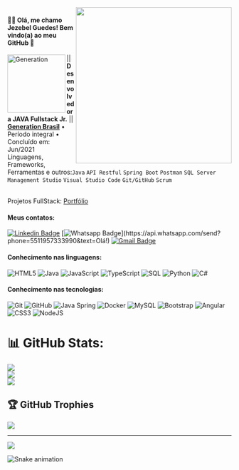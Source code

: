 <img align="right"  width="350px" src="https://media.giphy.com/media/r9z3gLYAsJCQfMhdav/giphy.gif" />

#### 👩‍💻 Olá, me chamo Jezebel Guedes! Bem vindo(a) ao meu GitHub 👋 

[<img align="left" width="130px" alt="Generation" src="https://encrypted-tbn0.gstatic.com/images?q=tbn:ANd9GcReBSkC5VuHdyllifp-0U6EeLIIKCW48_SCM0Qz_VzqqufSIFqHPlKCq_HuZUfTFPzXj2E&usqp=CAU"/>](https://brazil.generation.org/)

|| **Desenvolvedora JAVA Fullstack Jr.** || \
[**Generation Brasil**](https://brazil.generation.org/) • Período integral • Concluído em: Jun/2021 \
Linguagens, Frameworks, Ferramentas e outros:`Java` `API Restful` `Spring Boot` `Postman` `SQL Server Management Studio` `Visual Studio Code` `Git/GitHub` `Scrum`

<br>Projetos FullStack: [Portfólio](https://jezebel-guedes.netlify.app/)</br>

#### Meus contatos:
[![Linkedin Badge](https://img.shields.io/badge/-LinkedIn-blue?style=flat-square&logo=Linkedin&logoColor=white&link=https:https://www.linkedin.com/in/jezebel-guedes/)](https://www.linkedin.com/in/jezebel-guedes/)
[![Whatsapp Badge](https://img.shields.io/badge/-Whatsapp-4CA143?style=flat-square&labelColor=4CA143&logo=whatsapp&logoColor=white&link=https://api.whatsapp.com/send?phone=5511957333990&text=Olá!)](https://api.whatsapp.com/send?phone=5511957333990&text=Olá!)
[![Gmail Badge](https://img.shields.io/badge/-Gmail-c14438?style=flat-square&logo=Gmail&logoColor=white&link=mailto:jezebelguedes@gmail.com)](mailto:jezebelguedes@gmail.com)

#### Conhecimento nas linguagens:
![HTML5](https://img.shields.io/badge/-HTML5-000000?style=flat&logo=html5)
![Java](https://img.shields.io/badge/-Java-000000?style=flat&logo=java)
![JavaScript](https://img.shields.io/badge/-JavaScript-000000?style=flat&logo=javascript)
![TypeScript](https://img.shields.io/badge/-TypeScript-000000?style=flat&logo=typescript)
![SQL](https://img.shields.io/badge/-SQL-000000?style=flat&logo=postgresql)
![Python](https://img.shields.io/badge/Python-000000?style=flat&logo=python)
![C#](https://img.shields.io/badge/C%23-000000?style=flat&logo=c-sharp)

#### Conhecimento nas tecnologias:
![Git](https://img.shields.io/badge/-Git-222222?style=flat&logo=git&logoColor=F05032)
![GitHub](https://img.shields.io/badge/-GitHub-222222?style=flat&logo=github&logoColor=181717)
![Java Spring](https://img.shields.io/badge/-Spring-222222?style=flat&logo=spring&logoColor=6DB33F)
![Docker](https://img.shields.io/badge/-Docker-black?style=flat-square&logo=docker)
![MySQL](https://img.shields.io/badge/-MySQL-black?style=flat-square&logo=mysql)
![Bootstrap](https://img.shields.io/badge/-Bootstrap-563D7C?style=flat-square&logo=bootstrap)
![Angular](https://img.shields.io/badge/-Angular-DD0031?style=flat-square&logo=angular)
![CSS3](https://img.shields.io/badge/-CSS3-000000?style=flat&logo=css3)
![NodeJS](https://img.shields.io/badge/-NodeJS-DD0031?style=flat-square&logo=NodeJS)

# 📊 GitHub Stats:
![](https://github-readme-stats.vercel.app/api?username=Jezebel1990&theme=prussian&hide_border=true&include_all_commits=false&count_private=false)<br/>
![](https://github-readme-streak-stats.herokuapp.com/?user=Jezebel1990&theme=prussian&hide_border=true)<br/>
![](https://github-readme-stats.vercel.app/api/top-langs/?username=Jezebel1990&theme=prussian&hide_border=true&include_all_commits=false&count_private=false&layout=compact)

## 🏆 GitHub Trophies
![](https://github-profile-trophy.vercel.app/?username=Jezebel1990&theme=radical&no-frame=true&no-bg=false&margin-w=4)

---
[![](https://visitcount.itsvg.in/api?id=Jezebel1990&label=https%3A%2F%2Fgithub.com%2FJezebel1990&color=11&icon=5&pretty=true)](https://visitcount.itsvg.in)


<!-- Proudly created with GPRM ( https://gprm.itsvg.in ) -->

![Snake animation](https://github.com/Jezebel1990/Jezebel1990/blob/output/github-contribution-grid-snake.svg)




<!--
**Jezebel1990/Jezebel1990** is a ✨ _special_ ✨ repository because its `README.md` (this file) appears on your GitHub profile.

Here are some ideas to get you started:

- 🔭 I’m currently working on ...
- 🌱 I’m currently learning ...
- 👯 I’m looking to collaborate on ...
- 🤔 I’m looking for help with ...
- 💬 Ask me about ...
- 📫 How to reach me: ...
- 😄 Pronouns: ...
- ⚡ Fun fact: ...
-->
